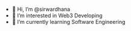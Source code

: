 - 👋 Hi, I’m @sirwardhana
- 👀 I’m interested in Web3 Developing
- 🌱 I’m currently learning Software Engineering
